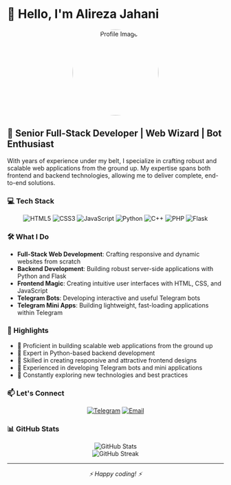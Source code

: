 # 👋 Hello, I'm Alireza Jahani

<div align="center">
  <img src="https://github.com/AlirezaJahaniBiglar.png" width="200" height="200" style="border-radius: 50%;" alt="Profile Image">
</div>

## 🚀 Senior Full-Stack Developer | Web Wizard | Bot Enthusiast

With years of experience under my belt, I specialize in crafting robust and scalable web applications from the ground up. My expertise spans both frontend and backend technologies, allowing me to deliver complete, end-to-end solutions.

### 💻 Tech Stack

<div align="center">

![HTML5](https://img.shields.io/badge/-HTML5-E34F26?style=flat-square&logo=html5&logoColor=white)
![CSS3](https://img.shields.io/badge/-CSS3-1572B6?style=flat-square&logo=css3)
![JavaScript](https://img.shields.io/badge/-JavaScript-F7DF1E?style=flat-square&logo=javascript&logoColor=black)
![Python](https://img.shields.io/badge/-Python-3776AB?style=flat-square&logo=Python&logoColor=white)
![C++](https://img.shields.io/badge/-C++-00599C?style=flat-square&logo=c%2B%2B)
![PHP](https://img.shields.io/badge/-PHP-777BB4?style=flat-square&logo=php&logoColor=white)
![Flask](https://img.shields.io/badge/-Flask-000000?style=flat-square&logo=Flask&logoColor=white)

</div>

### 🛠️ What I Do

- **Full-Stack Web Development**: Crafting responsive and dynamic websites from scratch
- **Backend Development**: Building robust server-side applications with Python and Flask
- **Frontend Magic**: Creating intuitive user interfaces with HTML, CSS, and JavaScript
- **Telegram Bots**: Developing interactive and useful Telegram bots
- **Telegram Mini Apps**: Building lightweight, fast-loading applications within Telegram

### 🌟 Highlights

- 🔧 Proficient in building scalable web applications from the ground up
- 🐍 Expert in Python-based backend development
- 🎨 Skilled in creating responsive and attractive frontend designs
- 🤖 Experienced in developing Telegram bots and mini applications
- 🚀 Constantly exploring new technologies and best practices

### 📫 Let's Connect

<div align="center">

[![Telegram](https://img.shields.io/badge/-Telegram-2CA5E0?style=flat-square&logo=Telegram&logoColor=white)](https://t.me/iotad)
[![Email](https://img.shields.io/badge/-Email-D14836?style=flat-square&logo=Gmail&logoColor=white)](mailto:mrbansti@gmail.com)

</div>

### 📊 GitHub Stats

<div align="center">
  <img src="https://github-readme-stats.vercel.app/api?username=AlirezaJahaniBiglar&show_icons=true&count_private=true&hide=prs&theme=radical" alt="GitHub Stats" />
</div>

<div align="center">
  <img src="https://github-readme-streak-stats.herokuapp.com/?user=AlirezaJahaniBiglar&theme=radical" alt="GitHub Streak" />
</div>

---

<div align="center">
  <i>⚡ Happy coding! ⚡</i>
</div>
